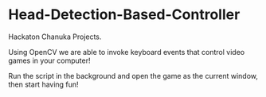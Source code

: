 # Head-Detection-Based-Controller

Hackaton Chanuka Projects.

Using OpenCV we are able to invoke keyboard events that control video games in your computer!

Run the script in the background and open the game as the current window, then start having fun!
